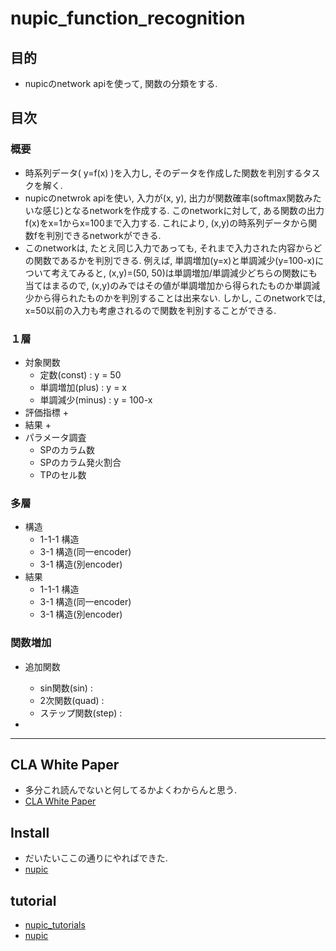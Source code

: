 nupic_function_recognition
====

## 目的
+ nupicのnetwork apiを使って, 関数の分類をする.

## 目次
### 概要
+ 時系列データ( y=f(x) )を入力し, そのデータを作成した関数を判別するタスクを解く.
+ nupicのnetwrok apiを使い, 入力が(x, y), 出力が関数確率(softmax関数みたいな感じ)となるnetworkを作成する. このnetworkに対して, ある関数の出力f(x)をx=1からx=100まで入力する. これにより, (x,y)の時系列データから関数fを判別できるnetworkができる.
+ このnetworkは, たとえ同じ入力であっても, それまで入力された内容からどの関数であるかを判別できる. 例えば, 単調増加(y=x)と単調減少(y=100-x)について考えてみると, (x,y)=(50, 50)は単調増加/単調減少どちらの関数にも当てはまるので, (x,y)のみではその値が単調増加から得られたものか単調減少から得られたものかを判別することは出来ない. しかし, このnetworkでは, x=50以前の入力も考慮されるので関数を判別することができる.

### １層
+ 対象関数
  + 定数(const)     : y = 50
  + 単調増加(plus)  : y = x
  + 単調減少(minus) : y = 100-x
+ 評価指標
  + 
+ 結果
  + 
+ パラメータ調査
  + SPのカラム数
  + SPのカラム発火割合
  + TPのセル数

### 多層
+ 構造
  + 1-1-1 構造
  + 3-1 構造(同一encoder)
  + 3-1 構造(別encoder)
+ 結果
  + 1-1-1 構造
  + 3-1 構造(同一encoder)
  + 3-1 構造(別encoder)

### 関数増加
+ 追加関数
  + sin関数(sin)       :
  + 2次関数(quad)      :
  + ステップ関数(step) :

+ 

---

## CLA White Paper
+ 多分これ読んでないと何してるかよくわからんと思う.
+ [CLA White Paper](http://numenta.org/cla-white-paper.html)

## Install
+ だいたいここの通りにやればできた.
+ [nupic](https://github.com/numenta/nupic )

## tutorial
+ [nupic_tutorials](https://github.com/kokukuma/nupic_tutorials#network_api)
+ [nupic](https://github.com/numenta/nupic/tree/master/examples/network)

